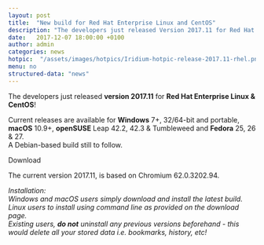 ```yaml
---
layout: post
title:  "New build for Red Hat Enterprise Linux and CentOS"
description: "The developers just released Version 2017.11 for Red Hat Enterprise Linux and CentOS! Current releases are also available for Windows, macOS, openSUSE Leap & Tumbleweed and Fedora."
date:   2017-12-07 18:00:00 +0100
author:	admin
categories: news
hotpic:	 "/assets/images/hotpics/Iridium-hotpic-release-2017.11-rhel.png"
menu: no
structured-data: "news"
---
```


The developers just released **version 2017.11** for **Red Hat Enterprise Linux & CentOS**!     

Current releases are available for **Windows** 7+, 32/64-bit and portable, **macOS** 10.9+, **openSUSE** Leap 42.2, 42.3 & Tumbleweed and **Fedora** 25, 26 & 27.    
A Debian-based build still to follow.    

<a id="download-parser2" class="button download" title="download Iridium Browser">Download</a>     

The current version 2017.11, is based on Chromium 62.0.3202.94.     

*Installation:    
Windows and macOS users simply download and install the latest build.     
Linux users to install using command line as provided on the download page.     
Existing users, **do not** uninstall any previous versions beforehand - this would delete all your stored data i.e. bookmarks, history, etc!*